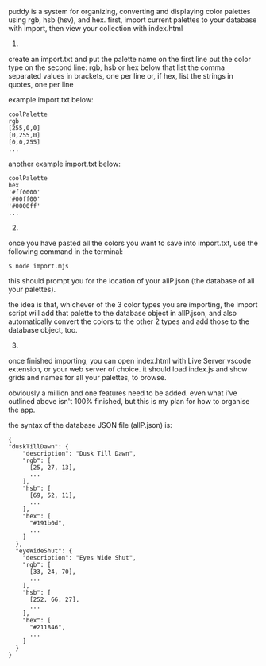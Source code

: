 puddy is a system for organizing, converting and displaying 
color palettes using rgb, hsb (hsv), and hex. first, import current palettes
to your database with import, then view your collection with index.html

1.
create an import.txt and put the palette name on the first line
put the color type on the second line: rgb, hsb or hex
below that list the comma separated values in brackets, one per line
or, if hex, list the strings in quotes, one per line

example import.txt below:
```
coolPalette
rgb
[255,0,0]
[0,255,0]
[0,0,255]
...
```

another example import.txt below:
```
coolPalette
hex
'#ff0000'
'#00ff00'
'#0000ff'
...
```

2.
once you have pasted all the colors you want to save into import.txt,
use the following command in the terminal:

```$ node import.mjs```

this should prompt you for the location of your allP.json
(the database of all your palettes).

the idea is that, whichever of the 3 color types you are importing,
the import script will add that palette to the database object in
allP.json, and also automatically convert the colors to the
other 2 types and add those to the database object, too.

3.
once finished importing, you can open index.html with Live Server vscode extension,
or your web server of choice. it should load index.js and show grids and names
for all your palettes, to browse.

obviously a million and one features need to be added. even what i've
outlined above isn't 100% finished, but this is my
plan for how to organise the app.

the syntax of the database JSON file (allP.json) is:

```
{
"duskTillDawn": {
    "description": "Dusk Till Dawn",
    "rgb": [
      [25, 27, 13],
      ...
    ],
    "hsb": [
      [69, 52, 11],
      ...
    ],
    "hex": [
      "#191b0d",
      ...
    ]
  },
  "eyeWideShut": {
    "description": "Eyes Wide Shut",
    "rgb": [
      [33, 24, 70],
      ...
    ],
    "hsb": [
      [252, 66, 27],
      ...
    ],
    "hex": [
      "#211846",
      ...
    ]
  }
}
```
